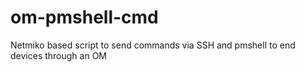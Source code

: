 # om-pmshell-cmd
Netmiko based script to send commands via SSH and pmshell to end devices through an OM
